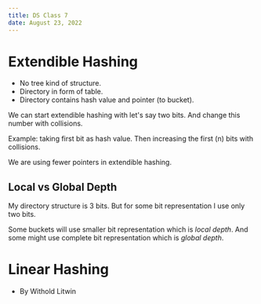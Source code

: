 ```yaml
---
title: DS Class 7
date: August 23, 2022
---
```


# Extendible Hashing

- No tree kind of structure.
- Directory in form of table.
- Directory contains hash value and pointer (to bucket).

We can start extendible hashing with let's say two bits. And change this number with collisions.

Example: taking first bit as hash value. Then increasing the first (n) bits with collisions.

We are using fewer pointers in extendible hashing.

## Local vs Global Depth

My directory structure is 3 bits. But for some bit representation I use only two bits.

Some buckets will use smaller bit representation which is *local depth*. And some might use complete bit representation which is *global depth*.

# Linear Hashing
 
- By Withold Litwin 

